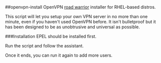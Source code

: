 ##openvpn-install
OpenVPN [road warrior](http://en.wikipedia.org/wiki/Road_warrior_%28computing%29) installer for RHEL-based distros.

This script will let you setup your own VPN server in no more than one minute, even if you haven't used OpenVPN before. It isn't bulletproof but it has been designed to be as unobtrusive and universal as possible.

###Installation
EPEL should be installed first.

Run the script and follow the assistant.

Once it ends, you can run it again to add more users.
